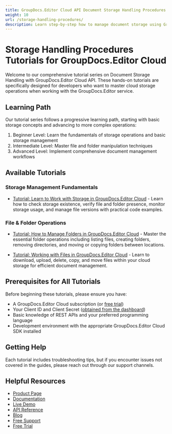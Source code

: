 ```yaml
---
title: GroupDocs.Editor Cloud API Document Storage Handling Procedures Tutorials
weight: 10
url: /storage-handling-procedures/
description: Learn step-by-step how to manage document storage using GroupDocs.Editor Cloud API with these comprehensive developer tutorials.
---
```


# Storage Handling Procedures Tutorials for GroupDocs.Editor Cloud

Welcome to our comprehensive tutorial series on Document Storage Handling with GroupDocs.Editor Cloud API. These hands-on tutorials are specifically designed for developers who want to master cloud storage operations when working with the GroupDocs.Editor service.

## Learning Path

Our tutorial series follows a progressive learning path, starting with basic storage concepts and advancing to more complex operations:

1. Beginner Level: Learn the fundamentals of storage operations and basic storage management
2. Intermediate Level: Master file and folder manipulation techniques 
3. Advanced Level: Implement comprehensive document management workflows

## Available Tutorials

### Storage Management Fundamentals

- [Tutorial: Learn to Work with Storage in GroupDocs.Editor Cloud](/storage-handling-procedures/working-with-storage/) - Learn how to check storage existence, verify file and folder presence, monitor storage usage, and manage file versions with practical code examples.

### File & Folder Operations

- [Tutorial: How to Manage Folders in GroupDocs.Editor Cloud](/storage-handling-procedures/working-with-folder/) - Master the essential folder operations including listing files, creating folders, removing directories, and moving or copying folders between locations.

- [Tutorial: Working with Files in GroupDocs.Editor Cloud](/storage-handling-procedures/working-with-files/) - Learn to download, upload, delete, copy, and move files within your cloud storage for efficient document management.

## Prerequisites for All Tutorials

Before beginning these tutorials, please ensure you have:

- A GroupDocs.Editor Cloud subscription (or [free trial](https://dashboard.groupdocs.cloud/#/apps))
- Your Client ID and Client Secret ([obtained from the dashboard](https://dashboard.groupdocs.cloud/#/apps))
- Basic knowledge of REST APIs and your preferred programming language
- Development environment with the appropriate GroupDocs.Editor Cloud SDK installed

## Getting Help

Each tutorial includes troubleshooting tips, but if you encounter issues not covered in the guides, please reach out through our support channels.

## Helpful Resources

- [Product Page](https://products.groupdocs.cloud/editor/)
- [Documentation](https://docs.groupdocs.cloud/editor/)
- [Live Demo](https://products.groupdocs.app/editor/family)
- [API Reference](https://reference.groupdocs.cloud/editor/)
- [Blog](https://blog.groupdocs.cloud/categories/groupdocs.editor-cloud-product-family/)
- [Free Support](https://forum.groupdocs.cloud/c/editor/20/)
- [Free Trial](https://dashboard.groupdocs.cloud/#/apps)
